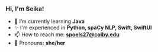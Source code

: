 ### Hi, I'm Seika!

- 🌱 I’m currently learning **Java**
- ✨ I'm experienced in **Python, spaCy NLP, Swift, SwiftUI**
- 📫 How to reach me: **spoels27@colby.edu**
- 💜 Pronouns: **she/her**

